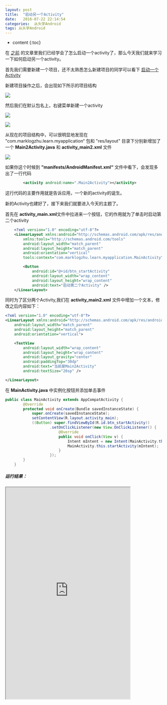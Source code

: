 ```yaml
---
layout: post
title:  "启动另一个Activity"
date:   2016-07-22 22:14:54
categories:  从头学Android
tags: 从头学Android
---
```

* content
{:toc}


> 
在 [之前](https://marklongzhu.github.io/2016/07/22/%E4%BB%8E%E5%A4%B4%E5%AD%A6Andorid%E4%B9%8B%E5%90%AF%E5%8A%A8%E7%AC%AC%E4%B8%80%E4%B8%AAActivity/) 的文章里我们已经学会了怎么启动一个activity了，那么今天我们就来学习一下如何启动另一个activity。

首先我们需要新建一个项目，还不太熟悉怎么新建项目的同学可以看下 [启动一个Activity](https://marklongzhu.github.io/2016/07/22/%E4%BB%8E%E5%A4%B4%E5%AD%A6Andorid%E4%B9%8B%E5%90%AF%E5%8A%A8%E7%AC%AC%E4%B8%80%E4%B8%AAActivity/)

 新建项目操作之后，会出现如下所示的项目结构

![](http://oajxivjud.bkt.clouddn.com/1.projectStructure.png)

 然后我们在默认包名上，右键菜单新建一个activity

![](http://oajxivjud.bkt.clouddn.com/2.newActivity.png)

![](http://oajxivjud.bkt.clouddn.com/3.newActivity.png)


 从现在的项目结构中，可以很明显地发现在 ”com.marklogzhu.learn.myapplication“ 包和 "res/layout" 目录下分别新增加了一个 **Main2Activity.java** 和 **activity_main2.xml** 文件

![](http://oajxivjud.bkt.clouddn.com/4.newActivity.png)


如果你这个时候到 **”manifests/AndroidManifest.xml“** 文件中看下，会发现多出了一行代码


``` xml
		<activity android:name=".Main2Activity"></activity>
```


这行代码的主要作用就是告诉应用，一个新的activity的诞生。

新的Activity也建好了，接下来我们就要进入今天的主题了。

首先在 **activity_main.xml**文件中拉进来一个按钮，它的作用就为了单击时启动第二个activity


``` xml
    <?xml version="1.0" encoding="utf-8"?>
    <LinearLayout xmlns:android="http://schemas.android.com/apk/res/android"
        xmlns:tools="http://schemas.android.com/tools"
        android:layout_width="match_parent"
        android:layout_height="match_parent"
        android:orientation="vertical"
        tools:context="com.marklogzhu.learn.myapplication.MainActivity">

        <Button
            android:id="@+id/btn_startActivity"
            android:layout_width="wrap_content"
            android:layout_height="wrap_content"
            android:text="启动第二个Activity" />
    </LinearLayout>
```


同时为了区分两个Activity,我们在 **activity_main2.xml** 文件中增加一个文本，修改之后内容如下：

``` xml
<?xml version="1.0" encoding="utf-8"?>
<LinearLayout xmlns:android="http://schemas.android.com/apk/res/android"
    android:layout_width="match_parent"
    android:layout_height="match_parent"
    android:orientation="vertical">

    <TextView
        android:layout_width="wrap_content"
        android:layout_height="wrap_content"
        android:layout_gravity="center"
        android:paddingTop="30dp"
        android:text="当前是Main2Activity"
        android:textSize="20sp" />

</LinearLayout>
```


在 **MainActivity.java** 中实例化按钮并添加单击事件


``` java
public class MainActivity extends AppCompatActivity {
        @Override
        protected void onCreate(Bundle savedInstanceState) {
            super.onCreate(savedInstanceState);
            setContentView(R.layout.activity_main);
            ((Button) super.findViewById(R.id.btn_startActivity))
                    .setOnClickListener(new View.OnClickListener() {
                        @Override
                        public void onClick(View v) {
                            Intent mIntent = new Intent(MainActivity.this,Main2Activity.class);
                            MainActivity.this.startActivity(mIntent);
                        }
                    });
        }
    }
```

##### 运行结果：

<iframe height=680 width=400 src="http://oajxivjud.bkt.clouddn.com/startActivity.gif">








